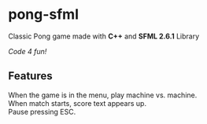 # pong-sfml

Classic Pong game made with **C++** and **SFML 2.6.1** Library

*Code 4 fun!*

## Features
When the game is in the menu, play machine vs. machine.    
When match starts, score text appears up.    
Pause pressing ESC.    
